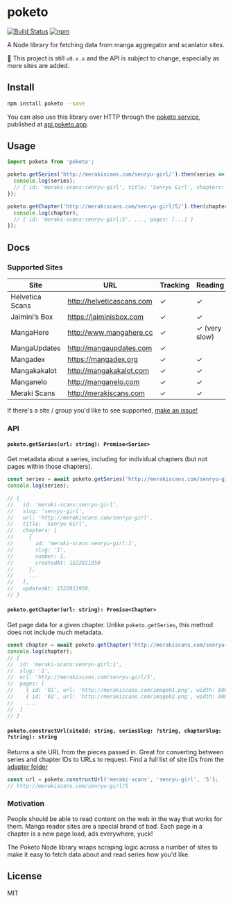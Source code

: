 # poketo

[![Build Status](https://travis-ci.org/poketo/poketo.svg?branch=master)](https://travis-ci.org/poketo/poketo)
[![npm](https://img.shields.io/npm/v/poketo.svg)](https://www.npmjs.com/package/poketo)

A Node library for fetching data from manga aggregator and scanlator sites.

:construction: This project is still `v0.x.x` and the API is subject to change, especially as more sites are added.

## Install

```bash
npm install poketo --save
```

You can also use this library over HTTP through the [poketo service](https://github.com/poketo/service), published at [api.poketo.app](https://api.poketo.app).

## Usage

```js
import poketo from 'poketo';

poketo.getSeries('http://merakiscans.com/senryu-girl/').then(series => {
  console.log(series);
  // { id: 'meraki-scans:senryu-girl', title: 'Senryu Girl', chapters: [...], ... }
});

poketo.getChapter('http://merakiscans.com/senryu-girl/5/').then(chapter => {
  console.log(chapter);
  // { id: 'meraki-scans:senryu-girl:5', ..., pages: [...] }
});
```

## Docs

### Supported Sites

| Site            | URL                       | Tracking | Reading       |
| --------------- | ------------------------- | -------- | ------------- |
| Helvetica Scans | http://helveticascans.com | ✓        | ✓             |
| Jaimini’s Box   | https://jaiminisbox.com   | ✓        | ✓             |
| MangaHere       | http://www.mangahere.cc   | ✓        | ✓ (very slow) |
| MangaUpdates    | http://mangaupdates.com   | ✓        |               |
| Mangadex        | https://mangadex.org      | ✓        | ✓             |
| Mangakakalot    | http://mangakakalot.com   | ✓        | ✓             |
| Manganelo       | http://manganelo.com      | ✓        | ✓             |
| Meraki Scans    | http://merakiscans.com    | ✓        | ✓             |

If there's a site / group you'd like to see supported, [make an issue!](https://github.com/poketo/lib/issues/new)

### API

#### `poketo.getSeries(url: string): Promise<Series>`

Get metadata about a series, including for individual chapters (but not pages within those chapters).

```js
const series = await poketo.getSeries('http://merakiscans.com/senryu-girl');
console.log(series);

// {
//   id: 'meraki-scans:senryu-girl',
//   slug: 'senryu-girl',
//   url: 'http://merakiscans.com/senryu-girl',
//   title: 'Senryu Girl',
//   chapters: [
//     {
//       id: 'meraki-scans:senryu-girl:1',
//       slug: '1',
//       number: 1,
//       createdAt: 1522811950
//     },
//     ...
//   ],
//   updatedAt: 1522811950,
// }
```

#### `poketo.getChapter(url: string): Promise<Chapter>`

Get page data for a given chapter. Unlike `poketo.getSeries`, this method does not include much metadata.

```js
const chapter = await poketo.getChapter('http://merakiscans.com/senryu-girl/5');
console.log(chapter);
// {
//  id: 'meraki-scans:senryu-girl:1',
//  slug: '1',
//  url: 'http://merakiscans.com/senryu-girl/5',
//  pages: [
//    { id: '01', url: 'http://merakiscans.com/image01.png', width: 800, height: 1200 },
//    { id: '02', url: 'http://merakiscans.com/image02.png', width: 800, height: 1200 },
//    ...
//  ]
// }
```

#### `poketo.constructUrl(siteId: string, seriesSlug: ?string, chapterSlug: ?string): string`

Returns a site URL from the pieces passed in. Great for converting between series and chapter IDs to URLs to request. Find a full list of site IDs from the [adapter folder](https://github.com/poketo/poketo/tree/master/src/adapters)

```js
const url = poketo.constructUrl('meraki-scans', 'senryu-girl', '5');
// http://merakiscans.com/senryu-girl/5
```

### Motivation

People should be able to read content on the web in the way that works for them. Manga reader sites are a special brand of bad. Each page in a chapter is a new page load, ads everywhere, yuck!

The Poketo Node library wraps scraping logic across a number of sites to make it easy to fetch data about and read series how you'd like.

## License

MIT
